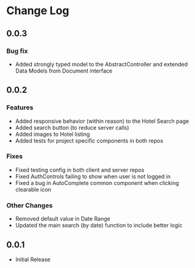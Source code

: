 # Change Log

## 0.0.3

### Bug fix

- Added strongly typed model to the AbstractController and extended Data Models from Document interface

## 0.0.2

### Features

- Added responsive behavior (within reason) to the Hotel Search page
- Added search button (to reduce server calls)
- Added images to Hotel listing
- Added tests for project specific components in both repos

### Fixes

- Fixed testing config in both client and server repos
- Fixed AuthControls failing to show when user is not logged in
- Fixed a bug in AutoComplete common component when clicking clearable icon

### Other Changes

- Removed default value in Date Range
- Updated the main search (by date) function to include better logic

## 0.0.1

- Initial Release
